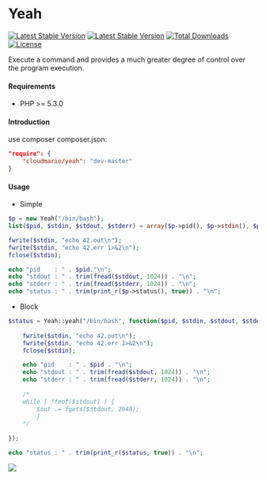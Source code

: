 Yeah
====

[![Latest Stable Version](https://img.shields.io/packagist/v/cloudmario/yeah.svg)](https://packagist.org/packages/cloudmario/yeah)
[![Latest Stable Version](https://img.shields.io/packagist/vpre/cloudmario/yeah.svg)](https://packagist.org/packages/cloudmario/yeah)
[![Total Downloads](https://poser.pugx.org/cloudmario/yeah/downloads)](https://packagist.org/packages/cloudmario/yeah)
[![License](https://poser.pugx.org/cloudmario/yeah/license)](https://packagist.org/packages/cloudmario/yeah)


Execute a command and provides a much greater degree of control over the program execution. 


#### Requirements
* PHP >= 5.3.0

#### Introduction
use composer
composer.json:
```json
"require": {
	"cloudmario/yeah": "dev-master"
}
```

#### Usage

- Simple

```php
$p = new Yeah("/bin/bash");
list($pid, $stdin, $stdout, $stderr) = array($p->pid(), $p->stdin(), $p->stdout(), $p->stderr());

fwrite($stdin, "echo 42.out\n");
fwrite($stdin, "echo 42.err 1>&2\n");
fclose($stdin);

echo "pid    : " . $pid."\n";
echo "stdout : " . trim(fread($stdout, 1024)) . "\n";
echo "stderr : " . trim(fread($stderr, 1024)) . "\n";
echo "status : " . trim(print_r($p->status(), true)) . "\n";
```


- Block

```php
$status = Yeah::yeah("/bin/bash", function($pid, $stdin, $stdout, $stderr) {
	
	fwrite($stdin, "echo 42.out\n");
	fwrite($stdin, "echo 42.err 1>&2\n");
	fclose($stdin);

	echo "pid    : " . $pid . "\n";
	echo "stdout : " . trim(fread($stdout, 1024)) . "\n";
	echo "stderr : " . trim(fread($stderr, 1024)) . "\n";
	
	/*
	while ( !feof($stdout) ) {
		$out .= fgets($stdout, 2048);
        }
	*/
	
});

echo "status : " . trim(print_r($status, true)) . "\n";
```


[![](http://service.t.sina.com.cn/widget/qmd/1656360925/02781ba4/4.png)](http://weibo.com/smcz)
